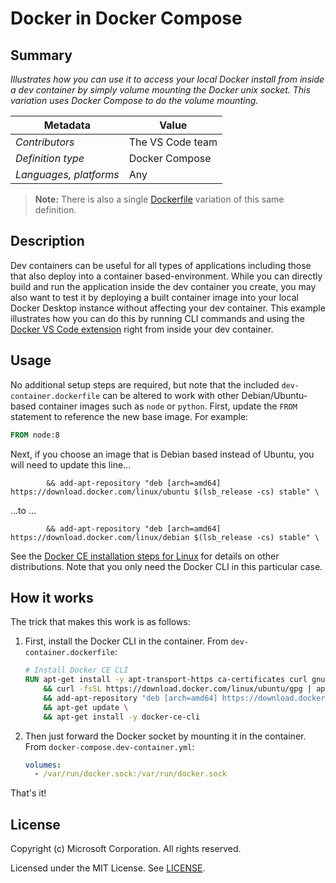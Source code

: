 # Docker in Docker Compose

## Summary

*Illustrates how you can use it to access your local Docker install from inside a dev container by simply volume mounting the Docker unix socket. This variation uses Docker Compose to do the volume mounting.*

| Metadata | Value |  
|----------|-------|
| *Contributors* | The VS Code team |
| *Definition type* | Docker Compose |
| *Languages, platforms* | Any |

> **Note:** There is also a single [Dockerfile](../docker-in-docker) variation of this same definition.

## Description

Dev containers can be useful for all types of applications including those that also deploy into a container based-environment. While you can directly build and run the application inside the dev container you create, you may also want to test it by deploying a built container image into your local Docker Desktop instance without affecting your dev container. This example illustrates how you can do this by running CLI commands and using the [Docker VS Code extension](https://marketplace.visualstudio.com/items?itemName=PeterJausovec.vscode-docker) right from inside your dev container.

## Usage

No additional setup steps are required, but note that the included `dev-container.dockerfile` can be altered to work with other Debian/Ubuntu-based container images such as `node` or `python`. First, update the `FROM` statement to reference the new base image. For example:

```Dockerfile
FROM node:8
```

Next, if you choose an image that is Debian based instead of Ubuntu, you will need to update this line...

```
        && add-apt-repository "deb [arch=amd64] https://download.docker.com/linux/ubuntu $(lsb_release -cs) stable" \
```

...to ...

```
        && add-apt-repository "deb [arch=amd64] https://download.docker.com/linux/debian $(lsb_release -cs) stable" \
```

See the [Docker CE installation steps for Linux](https://docs.docker.com/install/linux/docker-ce/debian/) for details on other distributions. Note that you only need the Docker CLI in this particular case.

## How it works

The trick that makes this work is as follows:

1. First, install the Docker CLI in the container. From `dev-container.dockerfile`:

    ```Dockerfile
    # Install Docker CE CLI
    RUN apt-get install -y apt-transport-https ca-certificates curl gnupg-agent software-properties-common \
        && curl -fsSL https://download.docker.com/linux/ubuntu/gpg | apt-key add - \
        && add-apt-repository "deb [arch=amd64] https://download.docker.com/linux/ubuntu $(lsb_release -cs) stable" \
        && apt-get update \
        && apt-get install -y docker-ce-cli
    ```
2. Then just forward the Docker socket by mounting it in the container. From `docker-compose.dev-container.yml`:

    ```yaml
    volumes:
      - /var/run/docker.sock:/var/run/docker.sock
    ```

That's it!

## License

Copyright (c) Microsoft Corporation. All rights reserved.

Licensed under the MIT License. See [LICENSE](../../LICENSE). 
